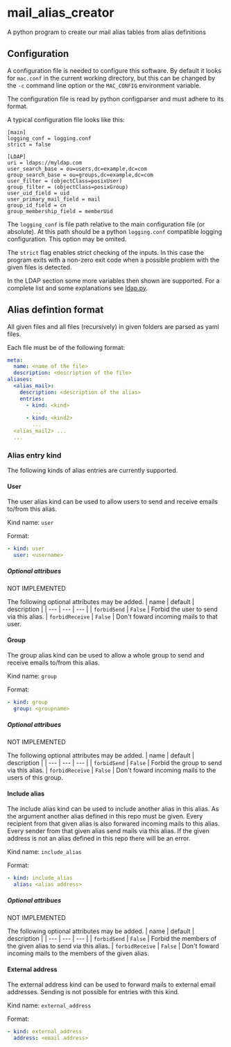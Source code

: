 # mail_alias_creator
A python program to create our mail alias tables from alias definitions

## Configuration
A configuration file is needed to configure this software.
By default it looks for `mac.conf` in the current working directory,
but this can be changed by the `-c` command line option or the `MAC_CONFIG` environment variable.

The configuration file is read by python configparser and must adhere to its format.

A typical configuration file looks like this:

```
[main]
logging_conf = logging.conf
strict = false

[LDAP]
uri = ldaps://myldap.com
user_search_base = ou=users,dc=example,dc=com
group_search_base = ou=groups,dc=example,dc=com
user_filter = (objectClass=posixUser)
group_filter = (objectClass=posixGroup)
user_uid_field = uid
user_primary_mail_field = mail
group_id_field = cn
group_membership_field = memberUid
```

The `logging_conf` is file path relative to the main configuration file (or absolute). At this path should be a python `logging.conf` compatible logging configuration. This option may be omited.

The `strict` flag enables strict checking of the inputs. In this case the program exits with a non-zero exit code when a possible problem with the given files is detected.

In the LDAP section some more variables then shown are supported.
For a complete list and some explanations see [ldap.py](mail_alias_creator/ldap.py).

## Alias defintion format
All given files and all files (recursively) in given folders are parsed as yaml files.

Each file must be of the following format:
```yaml
meta:
  name: <name of the file>
  description: <description of the file>
aliases:
  <alias_mail>:
    description: <description of the alias>
    entries:
      - kind: <kind>
        ...
      - kind: <kind2>
        ...
  <alias_mail2> ...
  ...
```

### Alias entry kind
The following kinds of alias entries are currently supported.

#### User
The user alias kind can be used to allow users to send and receive emails to/from this alias.

Kind name: `user`

Format:
```yaml
- kind: user
  user: <username>
```

##### Optional attribues
NOT IMPLEMENTED

The following optional attributes may be added.
| name | default | description |
| ---  | --- | --- |
| `forbidSend` | `False` | Forbid the user to send via this alias.
| `forbidReceive` | `False` | Don't foward incoming mails to that user.

#### Group
The group alias kind can be used to allow a whole group to send and receive emails to/from this alias.

Kind name: `group`

Format:
```yaml
- kind: group
  group: <groupname>
```

##### Optional attribues
NOT IMPLEMENTED

The following optional attributes may be added.
| name | default | description |
| ---  | --- | --- |
| `forbidSend` | `False` | Forbid the group to send via this alias.
| `forbidReceive` | `False` | Don't foward incoming mails to the users of this group.

#### Include alias
The include alias kind can be used to include another alias in this alias.
As the argument another alias  defined in this repo must be given.
Every recipient from that given alias is also forwared incoming mails to this alias.
Every sender from that given alias send mails via this alias.
If the given address is not an alias defined in this repo there will be an error.

Kind name: `include_alias`

Format:
```yaml
- kind: include_alias
  alias: <alias address>
```

##### Optional attribues
NOT IMPLEMENTED

The following optional attributes may be added.
| name | default | description |
| ---  | --- | --- |
| `forbidSend` | `False` | Forbid the members of the given alias to send via this alias.
| `forbidReceive` | `False` | Don't foward incoming mails to the members of the given alias.

#### External address
The external address kind can be used to forward mails to external email addresses.
Sending is not possible for entries with this kind.

Kind name: `external_address`

Format:
```yaml
- kind: external_address
  address: <email address>
```

